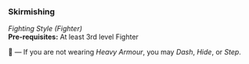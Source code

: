 ### Skirmishing
*Fighting Style (Fighter)*  
**Pre-requisites:** At least 3rd level Fighter  

🔷 — If you are not wearing *Heavy Armour*, you may *Dash*, *Hide*, or *Step*.

